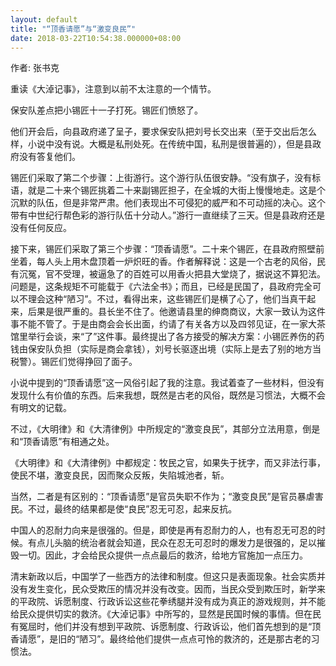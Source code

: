 ```yaml
---
layout: default
title: "“顶香请愿”与“激变良民”"
date: 2018-03-22T10:54:38.000000+08:00
---
```


作者: 张书克

重读《大淖记事》，注意到以前不太注意的一个情节。

保安队差点把小锡匠十一子打死。锡匠们愤怒了。

他们开会后，向县政府递了呈子，要求保安队把刘号长交出来（至于交出后怎么样，小说中没有说。大概是私刑处死。在传统中国，私刑是很普遍的），但是县政府没有答复他们。

锡匠们采取了第二个步骤：上街游行。这个游行队伍很安静。“没有旗子，没有标语，就是二十来个锡匠挑着二十来副锡匠担子，在全城的大街上慢慢地走。这是个沉默的队伍，但是非常严肃。他们表现出不可侵犯的威严和不可动摇的决心。这个带有中世纪行帮色彩的游行队伍十分动人。”游行一直继续了三天。但是县政府还是没有任何反应。

接下来，锡匠们采取了第三个步骤：“顶香请愿”。二十来个锡匠，在县政府照壁前坐着，每人头上用木盘顶着一炉炽旺的香。作者解释说：这是一个古老的风俗，民有沉冤，官不受理，被逼急了的百姓可以用香火把县大堂烧了，据说这不算犯法。问题是，这条规矩不可能载于《六法全书》；而且，已经是民国了，县政府完全可以不理会这种“陋习”。不过，看得出来，这些锡匠们是横了心了，他们当真干起来，后果是很严重的。县长坐不住了。他邀请县里的绅商商议，大家一致认为这件事不能不管了。于是由商会会长出面，约请了有关各方以及四邻见证，在一家大茶馆里举行会谈，来“了”这件事。最终提出了各方接受的解决方案：小锡匠养伤的药钱由保安队负担（实际是商会拿钱），刘号长驱逐出境（实际上是去了别的地方当税警）。锡匠们觉得挣回了面子。

小说中提到的“顶香请愿”这一风俗引起了我的注意。我试着查了一些材料，但没有发现什么有价值的东西。后来我想，既然是古老的风俗，既然是习惯法，大概不会有明文的记载。

不过，《大明律》和《大清律例》中所规定的“激变良民”，其部分立法用意，倒是和“顶香请愿”有相通之处。

《大明律》和《大清律例》中都规定：牧民之官，如果失于抚字，而又非法行事，使民不堪，激变良民，因而聚众反叛，失陷城池者，斩。

当然，二者是有区别的：“顶香请愿”是官员失职不作为；“激变良民”是官员暴虐害民。不过，最终的结果都是使“良民”忍无可忍，起来反抗。

中国人的忍耐力向来是很强的。但是，即使是再有忍耐力的人，也有忍无可忍的时候。有点儿头脑的统治者就会知道，民众在忍无可忍时的爆发力是很强的，足以摧毁一切。因此，才会给民众提供一点点最后的救济，给地方官施加一点压力。

清末新政以后，中国学了一些西方的法律和制度。但这只是表面现象。社会实质并没有发生变化，民众受欺压的情况并没有改变。因而，当民众受到欺压时，新学来的平政院、诉愿制度、行政诉讼这些花拳绣腿并没有成为真正的游戏规则，并不能给民众提供切实的救济。《大淖记事》中所写的，显然是民国时候的事情。但在民有冤屈时，他们并没有想到平政院、诉愿制度、行政诉讼，他们首先想到的是“顶香请愿”，是旧的“陋习”。最终给他们提供一点点可怜的救济的，还是那古老的习惯法。


